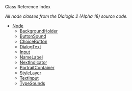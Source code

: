 
<div class="header-banner purple">
<div class="header-label purple">Class Reference Index</div>
</div>

*All node classes from the Dialogic 2 (Alpha 18) source code.*

- [Node]()
    - [BackgroundHolder](classes/class_dialogicnode_backgroundholder.md)
    - [ButtonSound](classes/class_dialogicnode_buttonsound.md)
    - [ChoiceButton](classes/class_dialogicnode_choicebutton.md)
    - [DialogText](classes/class_dialogicnode_dialogtext.md)
    - [Input](classes/class_dialogicnode_input.md)
    - [NameLabel](classes/class_dialogicnode_namelabel.md)
    - [NextIndicator](classes/class_dialogicnode_nextindicator.md)
    - [PortraitContainer](classes/class_dialogicnode_portraitcontainer.md)
    - [StyleLayer](classes/class_dialogicnode_stylelayer.md)
    - [TextInput](classes/class_dialogicnode_textinput.md)
    - [TypeSounds](classes/class_dialogicnode_typesounds.md)
